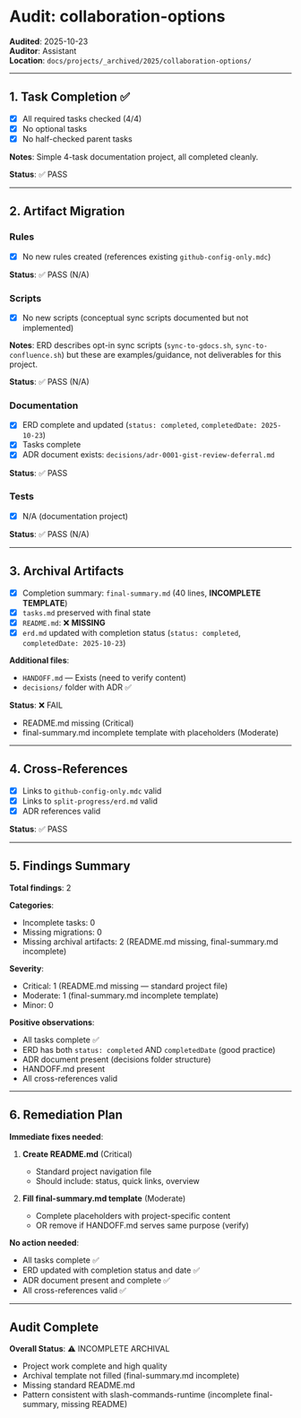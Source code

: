 # Audit: collaboration-options

**Audited**: 2025-10-23  
**Auditor**: Assistant  
**Location**: `docs/projects/_archived/2025/collaboration-options/`

---

## 1. Task Completion ✅

- [x] All required tasks checked (4/4)
- [x] No optional tasks
- [x] No half-checked parent tasks

**Notes**: Simple 4-task documentation project, all completed cleanly.

**Status**: ✅ PASS

---

## 2. Artifact Migration

### Rules

- [x] No new rules created (references existing `github-config-only.mdc`)

**Status**: ✅ PASS (N/A)

### Scripts

- [x] No new scripts (conceptual sync scripts documented but not implemented)

**Notes**: ERD describes opt-in sync scripts (`sync-to-gdocs.sh`, `sync-to-confluence.sh`) but these are examples/guidance, not deliverables for this project.

**Status**: ✅ PASS (N/A)

### Documentation

- [x] ERD complete and updated (`status: completed`, `completedDate: 2025-10-23`)
- [x] Tasks complete
- [x] ADR document exists: `decisions/adr-0001-gist-review-deferral.md`

**Status**: ✅ PASS

### Tests

- [x] N/A (documentation project)

**Status**: ✅ PASS (N/A)

---

## 3. Archival Artifacts

- [x] Completion summary: `final-summary.md` (40 lines, **INCOMPLETE TEMPLATE**)
- [x] `tasks.md` preserved with final state
- [x] `README.md`: ❌ **MISSING**
- [x] `erd.md` updated with completion status (`status: completed`, `completedDate: 2025-10-23`)

**Additional files**:

- `HANDOFF.md` — Exists (need to verify content)
- `decisions/` folder with ADR ✅

**Status**: ❌ FAIL

- README.md missing (Critical)
- final-summary.md incomplete template with placeholders (Moderate)

---

## 4. Cross-References

- [x] Links to `github-config-only.mdc` valid
- [x] Links to `split-progress/erd.md` valid
- [x] ADR references valid

**Status**: ✅ PASS

---

## 5. Findings Summary

**Total findings**: 2

**Categories**:

- Incomplete tasks: 0
- Missing migrations: 0
- Missing archival artifacts: 2 (README.md missing, final-summary.md incomplete)

**Severity**:

- Critical: 1 (README.md missing — standard project file)
- Moderate: 1 (final-summary.md incomplete template)
- Minor: 0

**Positive observations**:

- All tasks complete ✅
- ERD has both `status: completed` AND `completedDate` (good practice)
- ADR document present (decisions folder structure)
- HANDOFF.md present
- All cross-references valid

---

## 6. Remediation Plan

**Immediate fixes needed**:

1. **Create README.md** (Critical)

   - Standard project navigation file
   - Should include: status, quick links, overview

2. **Fill final-summary.md template** (Moderate)
   - Complete placeholders with project-specific content
   - OR remove if HANDOFF.md serves same purpose (verify)

**No action needed**:

- All tasks complete ✅
- ERD updated with completion status and date ✅
- ADR document present and complete ✅
- All cross-references valid ✅

---

## Audit Complete

**Overall Status**: ⚠️ INCOMPLETE ARCHIVAL

- Project work complete and high quality
- Archival template not filled (final-summary.md incomplete)
- Missing standard README.md
- Pattern consistent with slash-commands-runtime (incomplete final-summary, missing README)
